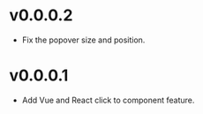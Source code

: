 # v0.0.0.2

- Fix the popover size and position.

# v0.0.0.1

- Add Vue and React click to component feature.
